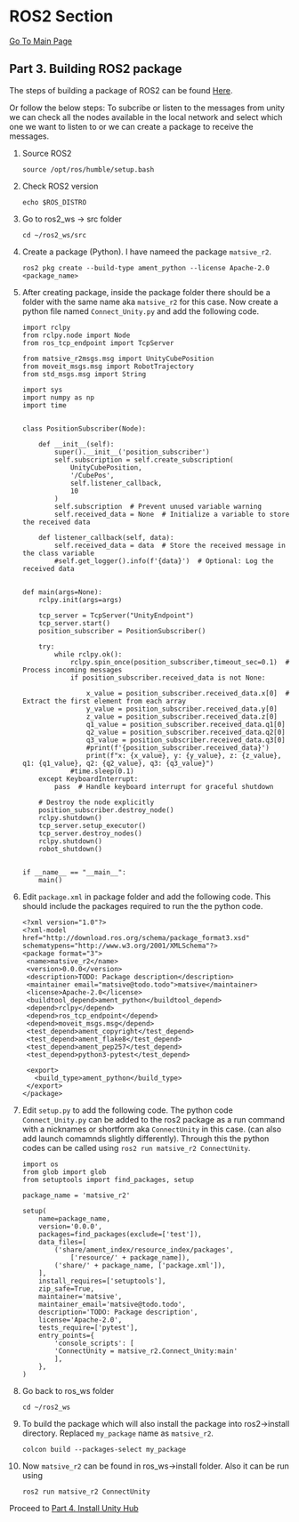 # ROS2 Section
[Go To Main Page
](https://github.com/matsive/Unity_Robotics_ROS2/blob/main/Documentation/ROS2%20Section/Part%201.%20Installing%20of%20ROS2%20Humble.md)
## Part 3. Building ROS2 package 
The steps of building a package of ROS2 can be found [Here](https://docs.ros.org/en/humble/Tutorials/Beginner-Client-Libraries/Creating-Your-First-ROS2-Package.html).

Or follow the below steps:
To subcribe or listen to the messages from unity we can check all the nodes available in the local network and select which one we want to listen to or we can create a package to receive the messages.
1. Source ROS2
   ```
   source /opt/ros/humble/setup.bash
   ```
2. Check ROS2 version
   ```
   echo $ROS_DISTRO
   ```
3. Go to ros2_ws -> src folder
   ```
   cd ~/ros2_ws/src
   ```
4. Create a package (Python). I have nameed the package `matsive_r2`.
   ```
   ros2 pkg create --build-type ament_python --license Apache-2.0 <package_name>
   ```  
5. After creating package, inside the package folder there should be a folder with the same name aka `matsive_r2` for this case. Now create a python file named `Connect_Unity.py` and add the following code.
   ```
   import rclpy
   from rclpy.node import Node
   from ros_tcp_endpoint import TcpServer
   
   from matsive_r2msgs.msg import UnityCubePosition
   from moveit_msgs.msg import RobotTrajectory
   from std_msgs.msg import String

   import sys
   import numpy as np
   import time


   class PositionSubscriber(Node):

       def __init__(self):
           super().__init__('position_subscriber')
           self.subscription = self.create_subscription(
               UnityCubePosition,
               '/CubePos',
               self.listener_callback,
               10
           )
           self.subscription  # Prevent unused variable warning
           self.received_data = None  # Initialize a variable to store the received data

       def listener_callback(self, data):
           self.received_data = data  # Store the received message in the class variable
           #self.get_logger().info(f'{data}')  # Optional: Log the received data


   def main(args=None):
       rclpy.init(args=args)
   
       tcp_server = TcpServer("UnityEndpoint")
       tcp_server.start()
       position_subscriber = PositionSubscriber()   
    
       try:
           while rclpy.ok():
               rclpy.spin_once(position_subscriber,timeout_sec=0.1)  # Process incoming messages
               if position_subscriber.received_data is not None:
               
                   x_value = position_subscriber.received_data.x[0]  # Extract the first element from each array
                   y_value = position_subscriber.received_data.y[0]
                   z_value = position_subscriber.received_data.z[0]
                   q1_value = position_subscriber.received_data.q1[0]
                   q2_value = position_subscriber.received_data.q2[0]
                   q3_value = position_subscriber.received_data.q3[0]
                   #print(f'{position_subscriber.received_data}')
                   print(f"x: {x_value}, y: {y_value}, z: {z_value}, q1: {q1_value}, q2: {q2_value}, q3: {q3_value}")
               #time.sleep(0.1)
       except KeyboardInterrupt:
           pass  # Handle keyboard interrupt for graceful shutdown

       # Destroy the node explicitly
       position_subscriber.destroy_node()
       rclpy.shutdown()
       tcp_server.setup_executor()
       tcp_server.destroy_nodes()
       rclpy.shutdown()
       robot_shutdown()


   if __name__ == "__main__":
       main()
   ```
6. Edit `package.xml` in package folder and add the following code. This should include the packages required to run the the python code.
   ```   
   <?xml version="1.0"?>
   <?xml-model href="http://download.ros.org/schema/package_format3.xsd" schematypens="http://www.w3.org/2001/XMLSchema"?>
   <package format="3">
    <name>matsive_r2</name>
    <version>0.0.0</version>
    <description>TODO: Package description</description>
    <maintainer email="matsive@todo.todo">matsive</maintainer>
    <license>Apache-2.0</license>
    <buildtool_depend>ament_python</buildtool_depend>
    <depend>rclpy</depend>
    <depend>ros_tcp_endpoint</depend>
    <depend>moveit_msgs.msg</depend>
    <test_depend>ament_copyright</test_depend>
    <test_depend>ament_flake8</test_depend>
    <test_depend>ament_pep257</test_depend>
    <test_depend>python3-pytest</test_depend>
 
    <export>
      <build_type>ament_python</build_type>
    </export>
   </package>
   ```
7. Edit `setup.py` to add the following code. The python code `Connect_Unity.py` can be added to the ros2 package as a run command with a nicknames or shortform aka `ConnectUnity` in this case. (can also add launch comamnds slightly differently). Through this the python codes can be called using `ros2 run matsive_r2 ConnectUnity`.
   ```
   import os
   from glob import glob
   from setuptools import find_packages, setup

   package_name = 'matsive_r2'

   setup(
       name=package_name,
       version='0.0.0',
       packages=find_packages(exclude=['test']),
       data_files=[
           ('share/ament_index/resource_index/packages',
               ['resource/' + package_name]),
           ('share/' + package_name, ['package.xml']),
       ],
       install_requires=['setuptools'],
       zip_safe=True,
       maintainer='matsive',
       maintainer_email='matsive@todo.todo',
       description='TODO: Package description',
       license='Apache-2.0',
       tests_require=['pytest'],
       entry_points={
           'console_scripts': [
           'ConnectUnity = matsive_r2.Connect_Unity:main'
           ],
       },
   )
   ```
8. Go back to ros_ws folder
   ```
   cd ~/ros2_ws
   ```
9. To build the package which will also install the package into ros2->install directory. Replaced `my_package` name as `matsive_r2`.
   ```
   colcon build --packages-select my_package
   ```
10. Now `matsive_r2` can be found in ros_ws->install folder. Also it can be run using
    ```
    ros2 run matsive_r2 ConnectUnity
    ```

Proceed to [Part 4. Install Unity Hub](https://github.com/matsive/Unity_Robotics_ROS2/blob/main/Documentation/Unity%20Section/Part%204.%20Install%20Unity%20Hub.md)



